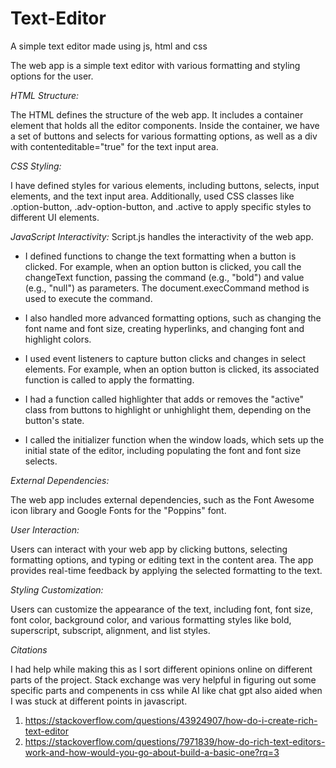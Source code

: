 # Text-Editor
A simple text editor made using js, html and css

The web app is a simple text editor with various formatting and styling options for the user.

*HTML Structure:* 

The HTML defines the structure of the web app. It includes a 
container element that holds all the editor components. Inside the container, we 
have a set of buttons and selects for various formatting options, as well as 
a div with contenteditable="true" for the text input area.

*CSS Styling:*  

I have defined styles for various elements, including buttons, selects, input elements, and the text input area. 
Additionally, used CSS classes like .option-button, .adv-option-button, and .active to apply specific styles to different UI elements.

*JavaScript Interactivity:* Script.js handles the interactivity of the web app. 

- I  defined functions to change the text formatting when a button is clicked. For example, when an option button is clicked, you call the changeText function, passing the command (e.g., "bold") and value (e.g., "null") as parameters. The document.execCommand method is used to execute the command.

- I also handled more advanced formatting options, such as changing the font name and font size, creating hyperlinks, and changing font and highlight colors.

- I used event listeners to capture button clicks and changes in select elements. For example, when an option button is clicked, its associated function is called to apply the formatting.

- I had a function called highlighter that adds or removes the "active" class from buttons to highlight or unhighlight them, depending on the button's state.

- I called the initializer function when the window loads, which sets up the initial state of the editor, including populating the font and font size selects.

*External Dependencies:* 

The web app includes external dependencies, such as the Font Awesome icon library and Google Fonts for the "Poppins" font.

*User Interaction:* 

Users can interact with your web app by clicking buttons, selecting formatting options, and typing or editing text in the content area. The app provides real-time feedback by applying the selected formatting to the text.

*Styling Customization:* 

Users can customize the appearance of the text, including font, font size, font color, background color, and various formatting styles like bold, superscript, subscript, alignment, and list styles.

*Citations*

I had help while making this as I sort different opinions online on different parts of the project. Stack exchange was very helpful in figuring out some specific parts and compenents in css while AI like chat gpt also aided when I was stuck at different points in javascript.

1. https://stackoverflow.com/questions/43924907/how-do-i-create-rich-text-editor
2. https://stackoverflow.com/questions/7971839/how-do-rich-text-editors-work-and-how-would-you-go-about-build-a-basic-one?rq=3
